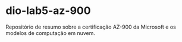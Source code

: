 # dio-lab5-az-900
Repositório de resumo sobre a certificação AZ-900 da Microsoft e os modelos de computação em nuvem.
